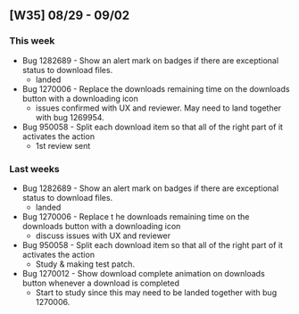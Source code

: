 ## [W35] 08/29 - 09/02 ##

### This week ###
- Bug 1282689 - Show an alert mark on badges if there are exceptional status to download files. 
  - landed
- Bug 1270006 - Replace the downloads remaining time on the downloads button with a downloading icon 
  - issues confirmed with UX and reviewer. May need to land together with bug 1269954.
- Bug 950058 - Split each download item so that all of the right part of it activates the action
  - 1st review sent


### Last weeks ###
- Bug 1282689 - Show an alert mark on badges if there are exceptional status to download files. 
  - landed
- Bug 1270006 - Replace t he downloads remaining time on the downloads button with a downloading icon 
  - discuss issues with UX and reviewer
- Bug 950058 - Split each download item so that all of the right part of it activates the action
  - Study & making test patch.
- Bug 1270012 - Show download complete animation on downloads button whenever a download is completed
  - Start to study since this may need to be landed together with bug 1270006.

